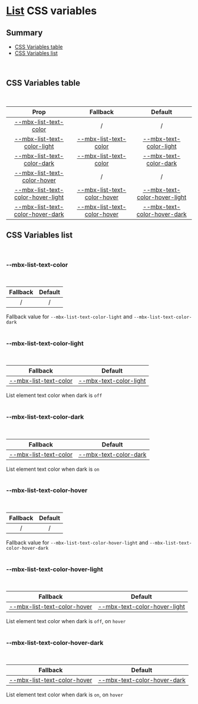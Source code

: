 # [List](index.md) CSS variables

## Summary

- [CSS Variables table](#css-variables-table)
- [CSS Variables list](#css-variables-list)

<br>

## CSS Variables table

<br>

| <div style='text-align:center;margin:auto;'>Prop</div>                                                                   | <div style='text-align:center;margin:auto;'>Fallback</div>                                                    | <div style='text-align:center;margin:auto;'>Default</div>                                                                              |
| ------------------------------------------------------------------------------------------------------------------------ | ------------------------------------------------------------------------------------------------------------- | -------------------------------------------------------------------------------------------------------------------------------------- |
| <div style='text-align:center;margin:auto;'>[--mbx-list-text-color](#-mbx-list-text-color)</div>                         | <div style='text-align:center;margin:auto;'>/</div>                                                           | <div style='text-align:center;margin:auto;'>/</div>                                                                                    |
| <div style='text-align:center;margin:auto;'>[--mbx-list-text-color-light](#-mbx-list-text-color-light)</div>             | <div style='text-align:center;margin:auto;'>[--mbx-list-text-color](#--mbx-list-text-color)</div>             | <div style='text-align:center;margin:auto;'>[--mbx-text-color-light](../../global/css-vars.md#-mbx-text-color-light)</div>             |
| <div style='text-align:center;margin:auto;'>[--mbx-list-text-color-dark](#-mbx-list-text-color-dark)</div>               | <div style='text-align:center;margin:auto;'>[--mbx-list-text-color](#--mbx-list-text-color)</div>             | <div style='text-align:center;margin:auto;'>[--mbx-text-color-dark](../../global/css-vars.md#-mbx-text-color-dark)</div>               |
| <div style='text-align:center;margin:auto;'>[--mbx-list-text-color-hover](#-mbx-list-text-color-hover)</div>             | <div style='text-align:center;margin:auto;'>/</div>                                                           | <div style='text-align:center;margin:auto;'>/</div>                                                                                    |
| <div style='text-align:center;margin:auto;'>[--mbx-list-text-color-hover-light](#-mbx-list-text-color-hover-light)</div> | <div style='text-align:center;margin:auto;'>[--mbx-list-text-color-hover](#--mbx-list-text-color-hover)</div> | <div style='text-align:center;margin:auto;'>[--mbx-text-color-hover-light](../../global/css-vars.md#-mbx-text-color-hover-light)</div> |
| <div style='text-align:center;margin:auto;'>[--mbx-list-text-color-hover-dark](#-mbx-list-text-color-hover-dark)</div>   | <div style='text-align:center;margin:auto;'>[--mbx-list-text-color-hover](#--mbx-list-text-color-hover)</div> | <div style='text-align:center;margin:auto;'>[--mbx-text-color-hover-dark](../../global/css-vars.md#-mbx-text-color-hover-dark)</div>   |

## CSS Variables list

<br>

### --mbx-list-text-color

<br>

| <div style='text-align:center;margin:auto;'>Fallback</div> | <div style='text-align:center;margin:auto;'>Default</div> |
| ---------------------------------------------------------- | --------------------------------------------------------- |
| <div style='text-align:center;margin:auto;'>/</div>        | <div style='text-align:center;margin:auto;'>/</div>       |

Fallback value for `--mbx-list-text-color-light` and `--mbx-list-text-color-dark`<br><br>

### --mbx-list-text-color-light

<br>

| <div style='text-align:center;margin:auto;'>Fallback</div>                                        | <div style='text-align:center;margin:auto;'>Default</div>                                                                  |
| ------------------------------------------------------------------------------------------------- | -------------------------------------------------------------------------------------------------------------------------- |
| <div style='text-align:center;margin:auto;'>[--mbx-list-text-color](#--mbx-list-text-color)</div> | <div style='text-align:center;margin:auto;'>[--mbx-text-color-light](../../global/css-vars.md#-mbx-text-color-light)</div> |

List element text color when dark is `off`<br><br>

### --mbx-list-text-color-dark

<br>

| <div style='text-align:center;margin:auto;'>Fallback</div>                                        | <div style='text-align:center;margin:auto;'>Default</div>                                                                |
| ------------------------------------------------------------------------------------------------- | ------------------------------------------------------------------------------------------------------------------------ |
| <div style='text-align:center;margin:auto;'>[--mbx-list-text-color](#--mbx-list-text-color)</div> | <div style='text-align:center;margin:auto;'>[--mbx-text-color-dark](../../global/css-vars.md#-mbx-text-color-dark)</div> |

List element text color when dark is `on`<br><br>

### --mbx-list-text-color-hover

<br>

| <div style='text-align:center;margin:auto;'>Fallback</div> | <div style='text-align:center;margin:auto;'>Default</div> |
| ---------------------------------------------------------- | --------------------------------------------------------- |
| <div style='text-align:center;margin:auto;'>/</div>        | <div style='text-align:center;margin:auto;'>/</div>       |

Fallback value for `--mbx-list-text-color-hover-light` and `--mbx-list-text-color-hover-dark`<br><br>

### --mbx-list-text-color-hover-light

<br>

| <div style='text-align:center;margin:auto;'>Fallback</div>                                                    | <div style='text-align:center;margin:auto;'>Default</div>                                                                              |
| ------------------------------------------------------------------------------------------------------------- | -------------------------------------------------------------------------------------------------------------------------------------- |
| <div style='text-align:center;margin:auto;'>[--mbx-list-text-color-hover](#--mbx-list-text-color-hover)</div> | <div style='text-align:center;margin:auto;'>[--mbx-text-color-hover-light](../../global/css-vars.md#-mbx-text-color-hover-light)</div> |

List element text color when dark is `off`, on `hover`<br><br>

### --mbx-list-text-color-hover-dark

<br>

| <div style='text-align:center;margin:auto;'>Fallback</div>                                                    | <div style='text-align:center;margin:auto;'>Default</div>                                                                            |
| ------------------------------------------------------------------------------------------------------------- | ------------------------------------------------------------------------------------------------------------------------------------ |
| <div style='text-align:center;margin:auto;'>[--mbx-list-text-color-hover](#--mbx-list-text-color-hover)</div> | <div style='text-align:center;margin:auto;'>[--mbx-text-color-hover-dark](../../global/css-vars.md#-mbx-text-color-hover-dark)</div> |

List element text color when dark is `on`, on `hover`<br><br>
